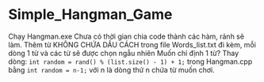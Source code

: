 # Simple_Hangman_Game
Chạy Hangman.exe
Chưa có thời gian chia code thành các hàm, rảnh sẽ làm.
Thêm từ KHÔNG CHỨA DẤU CÁCH trong file Words_list.txt đi kèm, mỗi dòng 1 từ và các từ sẽ được chọn ngẫu nhiên
Muốn chỉ định 1 từ? Thay dòng:
    `int random = rand() % (list.size() - 1) + 1;` 
trong Hangman.cpp bằng
    `int random = n-1;` 
với n là dòng thứ n chứa từ muốn chơi.
